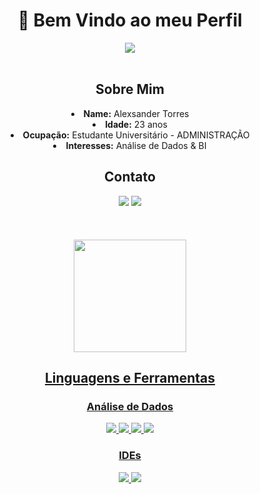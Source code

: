 <body>
  <div align="center">
    <h1> 👋 Bem Vindo ao meu Perfil</h1>
  <img align="center" src= "https://64.media.tumblr.com/0b858b695f0a332f2f9b212a9d9af9ec/tumblr_n3gd299LU91rq7boso1_500.gif" />
  </div>
<br>

<div>

  
<div>
<h2 align="center"> Sobre Mim </h2>
  <div align="center">

  </div>
  <div align="center">
<li>
 <b>Name:</b> Alexsander Torres
</li>
<li>
<b>Idade:</b> 23 anos
</li>
<li>
<b>Ocupação:</b> Estudante Universitário - ADMINISTRAÇÃO
</li>
<li>
<b>Interesses:</b> Análise de Dados & BI
</li>
    <div align="center">
  <h2>Contato</h2>
  <a href = "mailto:alexsandertlima@gmail.com"><img src="https://img.shields.io/badge/Gmail-D14836?style=for-the-badge&logo=gmail&logoColor=white"></a>
  <a href="https://www.linkedin.com/in/alexsander-t-lima" target="_blank"><img src="https://img.shields.io/badge/LinkedIn-0077B5?style=for-the-badge&logo=linkedin&logoColor=white"></a>   
</div>
<br><br><br>
<div align="center">
<a href="https://github.com/LeNinjaRed">

<img height="180em" src="https://github-readme-stats.vercel.app/api?username=LeNinjaRed&show_icons=true&theme=dracula&include_all_commits=true&count_private=true"/>
</div>
</div>

 <div align="center">
   <h2> Linguagens e Ferramentas</h2>
    <h3> Análise de Dados</h3>
   <img src="https://img.icons8.com/?size=45&id=J6KcaRLsTgpZ&format=png&color=000000" />
   <img src="https://img.icons8.com/?size=45&id=3sGOUDo9nJ4k&format=png&color=000000" />
   <img src="https://img.icons8.com/?size=45&id=Rc0Xn5AtE8kX&format=png&color=000000" />
  <img src="https://img.icons8.com/?size=45&id=117561&format=png&color=000000" /> 
 
   <br>
   <h3> IDEs</h3>
   <img src="https://img.shields.io/badge/Visual_Studio_Code-0078D4?style=for-the-badge&logo=visual%20studio%20code&logoColor=white" />
   <img src="https://img.shields.io/badge/Visual_Studio-5C2D91?style=for-the-badge&logo=visual%20studio&logoColor=white" />
</div>
  
</body>
